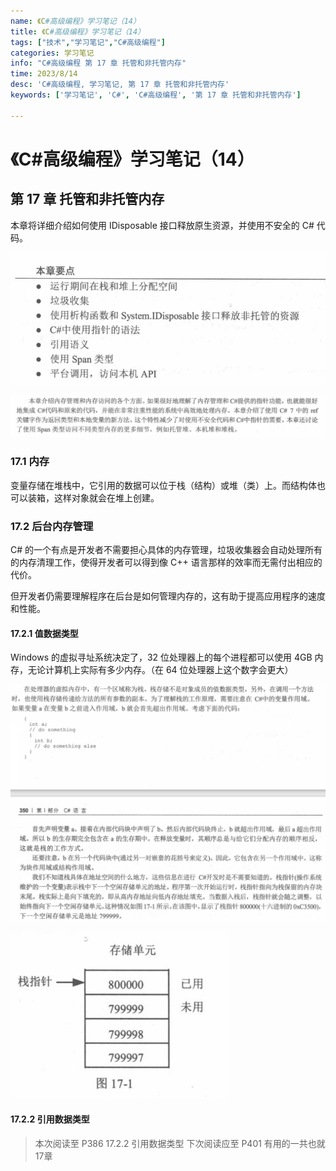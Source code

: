 ```yaml
---
name: 《C#高级编程》学习笔记（14）
title: 《C#高级编程》学习笔记（14）
tags: ["技术","学习笔记","C#高级编程"]
categories: 学习笔记
info: "C#高级编程 第 17 章 托管和非托管内存"
time: 2023/8/14
desc: 'C#高级编程, 学习笔记, 第 17 章 托管和非托管内存'
keywords: ['学习笔记', 'C#', 'C#高级编程', '第 17 章 托管和非托管内存']

---
```


#  《C#高级编程》学习笔记（14）

## 第 17 章 托管和非托管内存

本章将详细介绍如何使用 IDisposable 接口释放原生资源，并使用不安全的 C# 代码。

![16-6.png](./images/16-6.png)

![17-1.png](./images/17-1.png)

### 17.1 内存

变量存储在堆栈中，它引用的数据可以位于栈（结构）或堆（类）上。而结构体也可以装箱，这样对象就会在堆上创建。

### 17.2 后台内存管理

C# 的一个有点是开发者不需要担心具体的内存管理，垃圾收集器会自动处理所有的内存清理工作，使得开发者可以得到像 C++ 语言那样的效率而无需付出相应的代价。

但开发者仍需要理解程序在后台是如何管理内存的，这有助于提高应用程序的速度和性能。

#### 17.2.1 值数据类型

Windows 的虚拟寻址系统决定了，32 位处理器上的每个进程都可以使用 4GB 内存，无论计算机上实际有多少内存。（在 64 位处理器上这个数字会更大）

![17-2.png](./images/17-2.png)

![17-3.png](./images/17-3.png)

#### 17.2.2 引用数据类型













> 本次阅读至 P386  17.2.2 引用数据类型 下次阅读应至 P401 有用的一共也就17章

